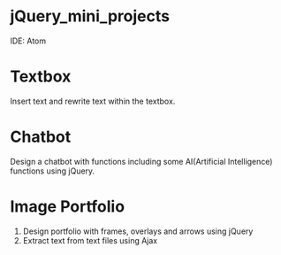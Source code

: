 # jQuery_mini_projects

IDE: Atom

# Textbox
Insert text and rewrite text within the textbox.

# Chatbot
Design a chatbot with functions including some AI(Artificial Intelligence) functions using jQuery.

# Image Portfolio
1. Design portfolio with frames, overlays and arrows using jQuery <br>
2. Extract text from text files using Ajax
